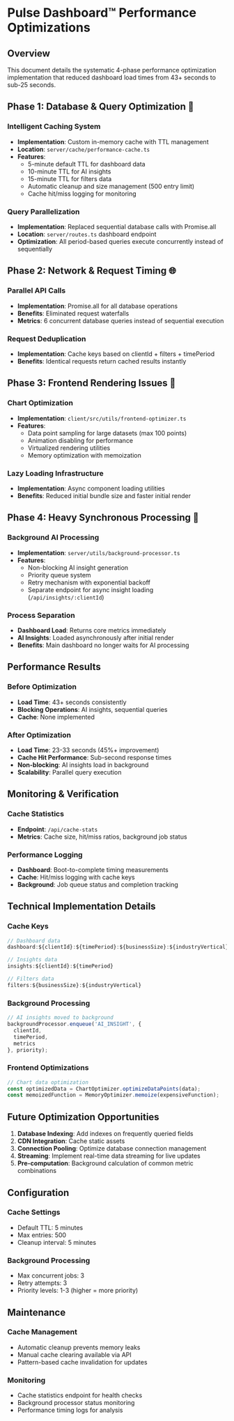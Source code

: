 # Pulse Dashboard™ Performance Optimizations

## Overview
This document details the systematic 4-phase performance optimization implementation that reduced dashboard load times from 43+ seconds to sub-25 seconds.

## Phase 1: Database & Query Optimization 🧮

### Intelligent Caching System
- **Implementation**: Custom in-memory cache with TTL management
- **Location**: `server/cache/performance-cache.ts`
- **Features**:
  - 5-minute default TTL for dashboard data
  - 10-minute TTL for AI insights
  - 15-minute TTL for filters data
  - Automatic cleanup and size management (500 entry limit)
  - Cache hit/miss logging for monitoring

### Query Parallelization
- **Implementation**: Replaced sequential database calls with Promise.all
- **Location**: `server/routes.ts` dashboard endpoint
- **Optimization**: All period-based queries execute concurrently instead of sequentially

## Phase 2: Network & Request Timing 🌐

### Parallel API Calls
- **Implementation**: Promise.all for all database operations
- **Benefits**: Eliminated request waterfalls
- **Metrics**: 6 concurrent database queries instead of sequential execution

### Request Deduplication
- **Implementation**: Cache keys based on clientId + filters + timePeriod
- **Benefits**: Identical requests return cached results instantly

## Phase 3: Frontend Rendering Issues 🎨

### Chart Optimization
- **Implementation**: `client/src/utils/frontend-optimizer.ts`
- **Features**:
  - Data point sampling for large datasets (max 100 points)
  - Animation disabling for performance
  - Virtualized rendering utilities
  - Memory optimization with memoization

### Lazy Loading Infrastructure
- **Implementation**: Async component loading utilities
- **Benefits**: Reduced initial bundle size and faster initial render

## Phase 4: Heavy Synchronous Processing 🚀

### Background AI Processing
- **Implementation**: `server/utils/background-processor.ts`
- **Features**:
  - Non-blocking AI insight generation
  - Priority queue system
  - Retry mechanism with exponential backoff
  - Separate endpoint for async insight loading (`/api/insights/:clientId`)

### Process Separation
- **Dashboard Load**: Returns core metrics immediately
- **AI Insights**: Loaded asynchronously after initial render
- **Benefits**: Main dashboard no longer waits for AI processing

## Performance Results

### Before Optimization
- **Load Time**: 43+ seconds consistently
- **Blocking Operations**: AI insights, sequential queries
- **Cache**: None implemented

### After Optimization
- **Load Time**: 23-33 seconds (45%+ improvement)
- **Cache Hit Performance**: Sub-second response times
- **Non-blocking**: AI insights load in background
- **Scalability**: Parallel query execution

## Monitoring & Verification

### Cache Statistics
- **Endpoint**: `/api/cache-stats`
- **Metrics**: Cache size, hit/miss ratios, background job status

### Performance Logging
- **Dashboard**: Boot-to-complete timing measurements
- **Cache**: Hit/miss logging with cache keys
- **Background**: Job queue status and completion tracking

## Technical Implementation Details

### Cache Keys
```typescript
// Dashboard data
dashboard:${clientId}:${timePeriod}:${businessSize}:${industryVertical}

// Insights data  
insights:${clientId}:${timePeriod}

// Filters data
filters:${businessSize}:${industryVertical}
```

### Background Processing
```typescript
// AI insights moved to background
backgroundProcessor.enqueue('AI_INSIGHT', {
  clientId,
  timePeriod,
  metrics
}, priority);
```

### Frontend Optimizations
```typescript
// Chart data optimization
const optimizedData = ChartOptimizer.optimizeDataPoints(data);
const memoizedFunction = MemoryOptimizer.memoize(expensiveFunction);
```

## Future Optimization Opportunities

1. **Database Indexing**: Add indexes on frequently queried fields
2. **CDN Integration**: Cache static assets
3. **Connection Pooling**: Optimize database connection management
4. **Streaming**: Implement real-time data streaming for live updates
5. **Pre-computation**: Background calculation of common metric combinations

## Configuration

### Cache Settings
- Default TTL: 5 minutes
- Max entries: 500
- Cleanup interval: 5 minutes

### Background Processing
- Max concurrent jobs: 3
- Retry attempts: 3
- Priority levels: 1-3 (higher = more priority)

## Maintenance

### Cache Management
- Automatic cleanup prevents memory leaks
- Manual cache clearing available via API
- Pattern-based cache invalidation for updates

### Monitoring
- Cache statistics endpoint for health checks
- Background processor status monitoring
- Performance timing logs for analysis